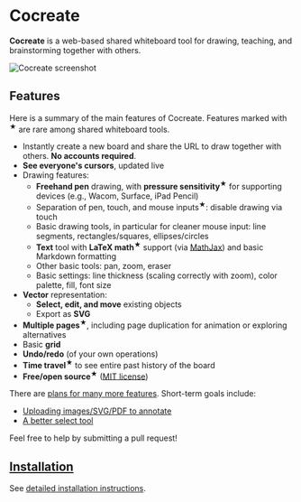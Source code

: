 # Cocreate

**Cocreate** is a web-based shared whiteboard tool for drawing, teaching, and
brainstorming together with others.

![Cocreate screenshot](http://erikdemaine.org/software/cocreate_large.png)

## Features

Here is a summary of the main features of Cocreate.
Features marked with <sup>★</sup> are rare among shared whiteboard tools.

* Instantly create a new board and share the URL to draw together with others.
  **No accounts required**.
* **See everyone's cursors**, updated live
* Drawing features:
  * **Freehand pen** drawing, with **pressure sensitivity**<sup>★</sup> for supporting devices
    (e.g., Wacom, Surface, iPad Pencil)
  * Separation of pen, touch, and mouse inputs<sup>★</sup>: disable drawing via touch
  * Basic drawing tools, in particular for cleaner mouse input:
    line segments, rectangles/squares, ellipses/circles
  * **Text** tool with **LaTeX math**<sup>★</sup> support
    (via [MathJax](https://www.mathjax.org/))
    and basic Markdown formatting
  * Other basic tools: pan, zoom, eraser
  * Basic settings: line thickness (scaling correctly with zoom), color palette, fill, font size
* **Vector** representation:
  * **Select, edit, and move** existing objects
  * Export as **SVG**
* **Multiple pages**<sup>★</sup>, including page duplication
  for animation or exploring alternatives
* Basic **grid**
* **Undo/redo** (of your own operations)
* **Time travel**<sup>★</sup> to see entire past history of the board
* **Free/open source**<sup>★</sup> ([MIT license](LICENSE))

There are
[plans for many more features](https://github.com/edemaine/cocreate/issues).
Short-term goals include:

* [Uploading images/SVG/PDF to annotate](https://github.com/edemaine/cocreate/issues/22)
* [A better select tool](https://github.com/edemaine/cocreate/issues/17)

Feel free to help by submitting a pull request!

## [Installation](INSTALL.md) ##

See [detailed installation instructions](INSTALL.md).

